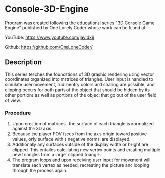 # Console-3D-Engine #
Program was created following the educational series "3D Console Game Engine" published by One Lonely Coder whose work can be found at:

YouTube: https://www.youtube.com/javidx9

Github: https://github.com/OneLoneCoder/

## Description ##
This series teaches the foundations of 3D graphic rendering using vector coordinates organized into matrices of triangles. User input is handled to simulate user movement, rudimentry colors and sharing are possible, and clipping occurs for both parts of the object that should be hidden by its other portions as well as portions of the object that go out of the user field of view.

### Procedure ###
1) Upon creation of matrices , the surface of each triangle is normalized against the 3D axis.
2) Because the player POV faces from the axis origin toward positive values, only surface with a negative normal are displayed.
3) Additionally any surfaces outside of the display width or height are clipped. This entailes calculating new vertex points and creating multiple new triangles from a larger clipped triangle.
4) The program loops and upon receiving user input for movement will translate each vertex as needed, recreating the picture and looping through the process again.
